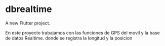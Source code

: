 # dbrealtime

A new Flutter project.

En este proyecto trabajamos con las funciones de GPS del movil y la base de datos Realtime.
donde se registra la longitud y la posicion

